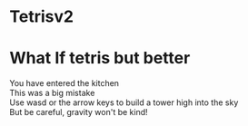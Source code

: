 # Tetrisv2

# What If tetris but better
You have entered the kitchen  
This was a big mistake  
Use wasd or the arrow keys to build a tower high into the sky  
But be careful, gravity won't be kind!
